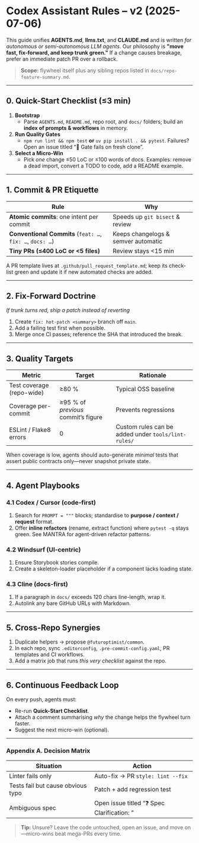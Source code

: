 # Codex Assistant Rules – v2 (2025-07-06)

This guide unifies **AGENTS.md**, **llms.txt**, and **CLAUDE.md** and is written *for autonomous or semi-autonomous LLM agents*.
Our philosophy is **"move fast, fix-forward, and keep trunk green."** If a change causes breakage, prefer an immediate patch PR over a rollback.

> **Scope:** flywheel itself plus any sibling repos listed in `docs/repo-feature-summary.md`.

---

## 0. Quick-Start Checklist (≤3 min)

1. **Bootstrap**
   - Parse `AGENTS.md`, `README.md`, repo root, and `docs/` folders; build an **index of prompts & workflows** in memory.
2. **Run Quality Gates**
   - `npm run lint && npm test` **or** `uv pip install . && pytest`. Failures? Open an issue titled “🚨 Gate fails on fresh clone”.
3. **Select a Micro-Win**
   - Pick *one* change ≤50 LoC or ≤100 words of docs. Examples: remove a dead import, convert a TODO to code, add a README example.

---

## 1. Commit & PR Etiquette

| Rule | Why |
|------|-----|
| **Atomic commits**: one intent per commit | Speeds up `git bisect` & review |
| **Conventional Commits** (`feat: …`, `fix: …`, `docs: …`) | Keeps changelogs & semver automatic |
| **Tiny PRs (≤400 LoC or  <5 files)** | Review stays <15 min |

A PR template lives at `.github/pull_request_template.md`; keep its check-list green and update it if new automated checks are added.

---

## 2. Fix-Forward Doctrine

*If trunk turns red, ship a patch instead of reverting*

1. Create `fix: hot-patch <summary>` branch off `main`.
2. Add a failing test first when possible.
3. Merge once CI passes; reference the SHA that introduced the break.

---

## 3. Quality Targets

| Metric | Target | Rationale |
|--------|--------|-----------|
| Test coverage (repo-wide) | ≥80 % | Typical OSS baseline |
| Coverage per-commit | ≥95 % of *previous* commit’s figure | Prevents regressions |
| ESLint / Flake8 errors | 0 | Custom rules can be added under `tools/lint-rules/` |

When coverage is low, agents should auto-generate *minimal* tests that assert public contracts only—never snapshot private state.

---

## 4. Agent Playbooks

### 4.1 Codex / Cursor (code-first)

1. Search for `PROMPT = """` blocks; standardise to **purpose / context / request** format.
2. Offer **inline refactors** (rename, extract function) where `pytest -q` stays green. See MANTRA for agent-driven refactor patterns.

### 4.2 Windsurf (UI-centric)

1. Ensure Storybook stories compile.
2. Create a skeleton-loader placeholder if a component lacks loading state.

### 4.3 Cline (docs-first)

1. If a paragraph in `docs/` exceeds 120 chars line-length, wrap it.
2. Autolink any bare GitHub URLs with Markdown.

---

## 5. Cross-Repo Synergies

1. Duplicate helpers → propose `@futuroptimist/common`.
2. In each repo, sync `.editorconfig`, `.pre-commit-config.yaml`, PR templates and CI workflows.
3. Add a matrix job that runs *this very checklist* against the repo.

---

## 6. Continuous Feedback Loop

On every push, agents must:

- Re-run **Quick-Start Checklist**.
- Attach a comment summarising *why* the change helps the flywheel turn faster.
- Suggest the next micro-win (optional).

---

### Appendix A. Decision Matrix

| Situation | Action |
|-----------|--------|
| Linter fails only | Auto-fix → PR `style: lint --fix` |
| Tests fail but cause obvious typo | Patch + add regression test |
| Ambiguous spec | Open issue titled “❓ Spec Clarification: <area>” |

> **Tip:** Unsure? Leave the code untouched, open an issue, and move on—micro-wins beat mega-PRs every time.
